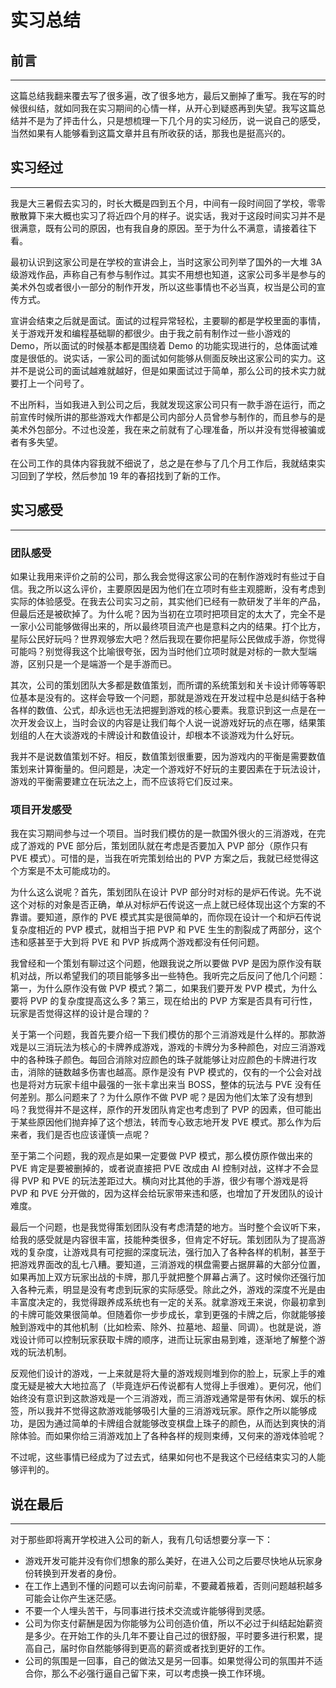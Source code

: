 # 实习总结

## 前言

---

这篇总结我翻来覆去写了很多遍，改了很多地方，最后又删掉了重写。我在写的时候很纠结，就如同我在实习期间的心情一样，从开心到疑惑再到失望。我写这篇总结并不是为了抨击什么，只是想梳理一下几个月的实习经历，说一说自己的感受，当然如果有人能够看到这篇文章并且有所收获的话，那我也是挺高兴的。

## 实习经过

---

我是大三暑假去实习的，时长大概是四到五个月，中间有一段时间回了学校，零零散散算下来大概也实习了将近四个月的样子。说实话，我对于这段时间实习并不是很满意，既有公司的原因，也有我自身的原因。至于为什么不满意，请接着往下看。

最初认识到这家公司是在学校的宣讲会上，当时这家公司列举了国外的一大堆 3A 级游戏作品，声称自己有参与制作过。其实不用想也知道，这家公司多半是参与的美术外包或者很小一部分的制作开发，所以这些事情也不必当真，权当是公司的宣传方式。

宣讲会结束之后就是面试。面试的过程异常轻松，主要聊的都是学校里面的事情，关于游戏开发和编程基础聊的都很少。由于我之前有制作过一些小游戏的 Demo，所以面试的时候基本都是围绕着 Demo 的功能实现进行的，总体面试难度是很低的。说实话，一家公司的面试如何能够从侧面反映出这家公司的实力。这并不是说公司的面试越难就越好，但是如果面试过于简单，那么公司的技术实力就要打上一个问号了。

不出所料，当如我进入到公司之后，我就发现这家公司只有一款手游在运行，而之前宣传时候所讲的那些游戏大作都是公司内部分人员曾参与制作的，而且参与的是美术外包部分。不过也没差，我在来之前就有了心理准备，所以并没有觉得被骗或者有多失望。

在公司工作的具体内容我就不细说了，总之是在参与了几个月工作后，我就结束实习回到了学校，然后参加 19 年的春招找到了新的工作。

## 实习感受

---

### 团队感受

如果让我用来评价之前的公司，那么我会觉得这家公司的在制作游戏时有些过于自信。我之所以这么评价，主要原因是因为他们在立项时有些主观臆断，没有考虑到实际的体验感受。在我去公司实习之前，其实他们已经有一款研发了半年的产品，但最后还是被砍掉了。为什么呢？因为当初在立项时把项目定的太大了，完全不是一家小公司能够做得出来的，所以最终项目流产也是意料之内的结果。打个比方，星际公民好玩吗？世界观够宏大吧？然后我现在要你把星际公民做成手游，你觉得可能吗？别觉得我这个比喻很夸张，因为当时他们立项时就是对标的一款大型端游，区别只是一个是端游一个是手游而已。

其次，公司的策划团队大多都是数值策划，而所谓的系统策划和关卡设计师等等职位基本是没有的。这样会导致一个问题，那就是游戏在开发过程中总是纠结于各种各样的数值、公式，却永远也无法把握到游戏的核心要素。我意识到这一点是在一次开发会议上，当时会议的内容是让我们每个人说一说游戏好玩的点在哪，结果策划组的人在大谈游戏的卡牌设计和数值设计，却根本不谈游戏为什么好玩。

我并不是说数值策划不好。相反，数值策划很重要，因为游戏内的平衡是需要数值策划来计算衡量的。但问题是，决定一个游戏好不好玩的主要因素在于玩法设计，游戏的平衡需要建立在玩法之上，而不应该将它们反过来。

### 项目开发感受

我在实习期间参与过一个项目。当时我们模仿的是一款国外很火的三消游戏，在完成了游戏的 PVE 部分后，策划团队就在考虑是否要加入 PVP 部分（原作只有 PVE 模式）。可惜的是，当我在听完策划给出的 PVP 方案之后，我就已经觉得这个方案是不太可能成功的。

为什么这么说呢？首先，策划团队在设计 PVP 部分时对标的是炉石传说。先不说这个对标的对象是否正确，单从对标炉石传说这一点上就已经体现出这个方案的不靠谱。要知道，原作的 PVE 模式其实是很简单的，而你现在设计一个和炉石传说复杂度相近的 PVP 模式，就相当于把 PVP 和 PVE 生生的割裂成了两部分，这个违和感甚至于大到将 PVE 和 PVP 拆成两个游戏都没有任何问题。

我曾经和一个策划有聊过这个问题，他跟我说之所以要做 PVP 是因为原作没有联机对战，所以希望我们的项目能够多出一些特色。我听完之后反问了他几个问题：第一，为什么原作没有做 PVP 模式？第二，如果我们要开发 PVP 模式，为什么要将 PVP 的复杂度提高这么多？第三，现在给出的 PVP 方案是否具有可行性，玩家是否觉得这样的设计是合理的？

关于第一个问题，我首先要介绍一下我们模仿的那个三消游戏是什么样的。那款游戏是以三消玩法为核心的卡牌养成游戏，游戏的卡牌分为多种颜色，对应三消游戏中的各种珠子颜色。每回合消除对应颜色的珠子就能够让对应颜色的卡牌进行攻击，消除的链数越多伤害也越高。原作是没有 PVP 模式的，仅有的一个公会对战也是将对方玩家卡组中最强的一张卡拿出来当 BOSS，整体的玩法与 PVE 没有任何差别。那么问题来了？为什么原作不做 PVP 呢？是因为他们太笨了没有想到吗？我觉得并不是这样，原作的开发团队肯定也考虑到了 PVP 的因素，但可能出于某些原因他们抛弃掉了这个想法，转而专心致志地开发 PVE 模式。那么作为后来者，我们是否也应该谨慎一点呢？

至于第二个问题，我的观点是如果一定要做 PVP 模式，那么模仿原作做出来的 PVE 肯定是要被删掉的，或者说直接把 PVE 改成由 AI 控制对战，这样才不会显得 PVP 和 PVE 的玩法差距过大。横向对比其他的手游，很少有哪个游戏是将 PVP 和 PVE 分开做的，因为这样会给玩家带来违和感，也增加了开发团队的设计难度。

最后一个问题，也是我觉得策划团队没有考虑清楚的地方。当时整个会议听下来，给我的感受就是内容很丰富，技能种类很多，但肯定不好玩。策划团队为了提高游戏的复杂度，让游戏具有可挖掘的深度玩法，强行加入了各种各样的机制，甚至于把游戏界面改的乱七八糟。要知道，三消游戏的棋盘需要占据屏幕的大部分位置，如果再加上双方玩家出战的卡牌，那几乎就把整个屏幕占满了。这时候你还强行加入各种元素，明显是没有考虑到玩家的实际感受。除此之外，游戏的深度不光是由丰富度决定的，我觉得跟养成系统也有一定的关系。就拿游戏王来说，你最初拿到的卡牌可能效果很简单。但随着你一步步成长，拿到更强的卡牌之后，你就能够接触到游戏中的其他机制（比如检索、除外、拉墓地、超量、同调）。也就是说，游戏设计师可以控制玩家获取卡牌的顺序，进而让玩家由易到难，逐渐地了解整个游戏的玩法机制。

反观他们设计的游戏，一上来就是将大量的游戏规则堆到你的脸上，玩家上手的难度无疑是被大大地拉高了（毕竟连炉石传说都有人觉得上手很难）。更何况，他们始终没有意识到这款游戏是一个三消游戏，而三消游戏通常是带有休闲、娱乐的标签，所以我并不觉得这款游戏能够吸引大量的三消游戏玩家。原作之所以能够成功，是因为通过简单的卡牌组合就能够改变棋盘上珠子的颜色，从而达到爽快的消除体验。而如果你给三消游戏加上了各种各样的规则束缚，又何来的游戏体验呢？

不过呢，这些事情已经成为了过去式，结果如何也不是我这个已经结束实习的人能够评判的。

## 说在最后

---

对于那些即将离开学校进入公司的新人，我有几句话想要分享一下：

* 游戏开发可能并没有你们想象的那么美好，在进入公司之后要尽快地从玩家身份转换到开发者的身份。
* 在工作上遇到不懂的问题可以去询问前辈，不要藏着掖着，否则问题越积越多可能会让你产生迷茫感。
* 不要一个人埋头苦干，与同事进行技术交流或许能够得到灵感。
* 公司为你支付薪酬是因为你能够为公司创造价值，所以不必过于纠结起始薪资是多少。在开始工作的头几年不要让自己过的很舒服，平时要多进行积累，提高自己，届时你自然能够得到更高的薪资或者找到更好的工作。
* 公司的氛围是一回事，自己的做法又是另一回事。如果觉得公司的氛围并不适合你，那么不必强行逼自己留下来，可以考虑换一换工作环境。